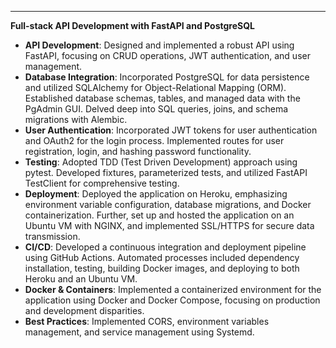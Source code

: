 
---

**Full-stack API Development with FastAPI and PostgreSQL**

- **API Development**: Designed and implemented a robust API using FastAPI, focusing on CRUD operations, JWT authentication, and user management.
- **Database Integration**: Incorporated PostgreSQL for data persistence and utilized SQLAlchemy for Object-Relational Mapping (ORM). Established database schemas, tables, and managed data with the PgAdmin GUI. Delved deep into SQL queries, joins, and schema migrations with Alembic.
- **User Authentication**: Incorporated JWT tokens for user authentication and OAuth2 for the login process. Implemented routes for user registration, login, and hashing password functionality.
- **Testing**: Adopted TDD (Test Driven Development) approach using pytest. Developed fixtures, parameterized tests, and utilized FastAPI TestClient for comprehensive testing.
- **Deployment**: Deployed the application on Heroku, emphasizing environment variable configuration, database migrations, and Docker containerization. Further, set up and hosted the application on an Ubuntu VM with NGINX, and implemented SSL/HTTPS for secure data transmission.
- **CI/CD**: Developed a continuous integration and deployment pipeline using GitHub Actions. Automated processes included dependency installation, testing, building Docker images, and deploying to both Heroku and an Ubuntu VM.
- **Docker & Containers**: Implemented a containerized environment for the application using Docker and Docker Compose, focusing on production and development disparities.
- **Best Practices**: Implemented CORS, environment variables management, and service management using Systemd.

